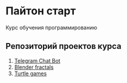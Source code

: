# Пайтон старт  
Курс обучения программированию

## Репозиторий проектов курса
1. [Telegram Chat Bot](Telegram%20Chat%20Bot/readme.md)
2. [Blender fractals](blender%20fractals/readme.md)
3. [Turtle games](Turtle_games/readme.md)
